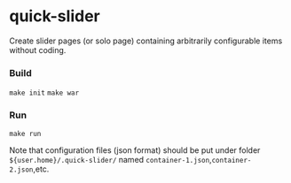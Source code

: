 quick-slider
============

Create slider pages (or solo page) containing arbitrarily configurable items without coding.


### Build
`make init`
`make war`

### Run
`make run`

Note that configuration files (json format) should be put under folder `${user.home}/.quick-slider/` named `container-1.json`,`container-2.json`,etc.
